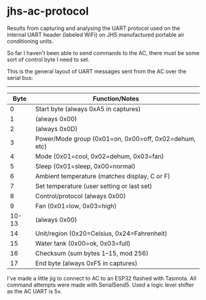 # jhs-ac-protocol
 
Results from capturing and analysing the UART protocol used on the internal UART header (labeled WiFi) on JHS manufactured portable air conditioning units. 

So far I haven't been able to send commands to the AC, there must be some sort of control byte I need to set.

This is the general layout of UART messages sent from the AC over the serial bus:

------------------------
| Byte | Function/Notes
|------|------------------------------------------------------|
| 0    | Start byte (always 0xA5 in captures)                 |
| 1    | (always 0x00)                                        |
| 2    | (always 0x0D)                                        |
| 3    | Power/Mode group (0x01=on, 0x00=off, 0x02=dehum, etc)|
| 4    | Mode (0x01=cool, 0x02=dehum, 0x03=fan)               |
| 5    | Sleep (0x01=sleep, 0x00=normal)                      |
| 6    | Ambient temperature (matches display, C or F)        |
| 7    | Set temperature (user setting or last set)           |
| 8    | Control/protocol (always 0x00)                       |
| 9    | Fan (0x01=low, 0x03=high)                            |
| 10-13| (always 0x00)                                        | 
| 14   | Unit/region (0x20=Celsius, 0x24=Fahrenheit)          |
| 15   | Water tank (0x00=ok, 0x03=full)                      |
| 16   | Checksum (sum bytes 1–15, mod 256)                   |
| 17   | End byte (always 0xF5 in captures)                   |

I've made a little jig to connect to AC to an ESP32 flashed with Tasmota. All command attempts were made with SerialSend5. Used a logic level shifter as the AC UART is 5v.


